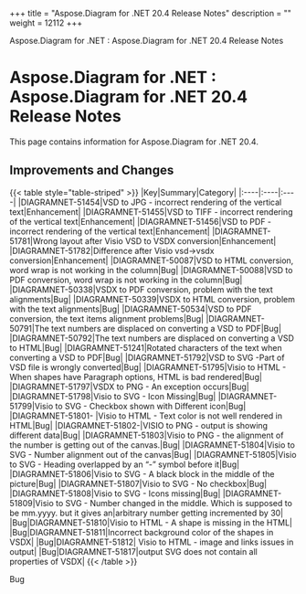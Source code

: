 +++
title = "Aspose.Diagram for .NET 20.4 Release Notes" 
description = "" 
weight = 12112 
+++

Aspose.Diagram for .NET : Aspose.Diagram for .NET 20.4 Release Notes  

# Aspose.Diagram for .NET : Aspose.Diagram for .NET 20.4 Release Notes


This page contains information for Aspose.Diagram for .NET 20.4.

## Improvements and Changes

{{< table style="table-striped" >}}
|Key|Summary|Category|
|:----|:----|:----|
|DIAGRAMNET-51454|VSD to JPG - incorrect rendering of the vertical text|Enhancement|
|DIAGRAMNET-51455|VSD to TIFF - incorrect rendering of the vertical text|Enhancement|
|DIAGRAMNET-51456|VSD to PDF - incorrect rendering of the vertical text|Enhancement|
|DIAGRAMNET-51781|Wrong layout after Visio VSD to VSDX conversion|Enhancement|
|DIAGRAMNET-51782|Difference after Visio vsd->vsdx conversion|Enhancement|
|DIAGRAMNET-50087|VSD to HTML conversion, word wrap is not working in the column|Bug|
|DIAGRAMNET-50088|VSD to PDF conversion, word wrap is not working in the column|Bug|
|DIAGRAMNET-50338|VSDX to PDF conversion, problem with the text alignments|Bug|
|DIAGRAMNET-50339|VSDX to HTML conversion, problem with the text alignments|Bug|
|DIAGRAMNET-50534|VSD to PDF conversion, the text items alignment problems|Bug|
|DIAGRAMNET-50791|The text numbers are displaced on converting a VSD to PDF|Bug|
|DIAGRAMNET-50792|The text numbers are displaced on converting a VSD to HTML|Bug|
|DIAGRAMNET-51241|Rotated characters of the text when converting a VSD to PDF|Bug|
|DIAGRAMNET-51792|VSD to SVG -Part of VSD file is wrongly converted|Bug|
|DIAGRAMNET-51795|Visio to HTML - When shapes have Paragraph options, HTML is bad rendered|Bug|
|DIAGRAMNET-51797|VSDX to PNG - An exception occurs|Bug|
|DIAGRAMNET-51798|Visio to SVG - Icon Missing|Bug|
|DIAGRAMNET-51799|Visio to SVG - Checkbox shown with Different icon|Bug|
|DIAGRAMNET-51801- |Visio to HTML - Text color is not well rendered in HTML|Bug|
|DIAGRAMNET-51802-|VISIO to PNG - output is showing different data|Bug|
|DIAGRAMNET-51803|Visio to PNG - the alignment of the number is getting out of the canvas.|Bug|
|DIAGRAMNET-51804|Visio to SVG - Number alignment out of the canvas|Bug|
|DIAGRAMNET-51805|Visio to SVG - Heading overlapped by an “-” symbol before it|Bug|
|DIAGRAMNET-51806|Visio to SVG - A black block in the middle of the picture|Bug|
|DIAGRAMNET-51807|Visio to SVG - No checkbox|Bug|
|DIAGRAMNET-51808|Visio to SVG - Icons missing|Bug|
|DIAGRAMNET-51809|Visio to SVG - Number changed in the middle. Which is supposed to be mm.yyyy. but it gives an|arbitrary number getting incremented by 30|
|Bug|DIAGRAMNET-51810|Visio to HTML - A shape is missing in the HTML|
|Bug|DIAGRAMNET-51811|Incorrect background color of the shapes in VSDX|
|Bug|DIAGRAMNET-51812| Visio to HTML - image and links issues in output|
|Bug|DIAGRAMNET-51817|output SVG does not contain all properties of VSDX|
{{< /table >}}

Bug

